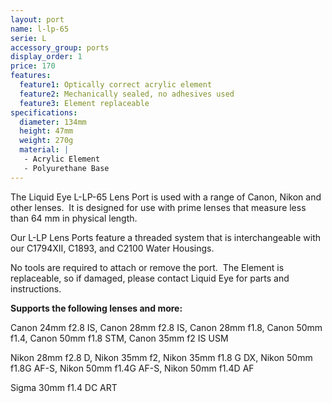 ```yaml
---
layout: port
name: l-lp-65
serie: L
accessory_group: ports
display_order: 1
price: 170
features:
  feature1: Optically correct acrylic element
  feature2: Mechanically sealed, no adhesives used
  feature3: Element replaceable
specifications:
  diameter: 134mm
  height: 47mm
  weight: 270g
  material: |
   - Acrylic Element
   - Polyurethane Base
---
```

The Liquid Eye L-LP-65 Lens Port is used with a range of Canon, Nikon and other lenses.  It is designed for use with prime lenses that measure less than 64 mm in physical length.

Our L-LP Lens Ports feature a threaded system that is interchangeable with our C1794XII, C1893, and C2100 Water Housings.  

No tools are required to attach or remove the port.  The Element is replaceable, so if damaged, please contact Liquid Eye for parts and instructions.

**Supports the following lenses and more:**

Canon	24mm f2.8 IS, Canon	28mm f2.8 IS, Canon	28mm f1.8, Canon 50mm f1.4, Canon 50mm f1.8 STM, Canon 35mm f2 IS USM

Nikon	28mm f2.8 D, Nikon 35mm f2, Nikon	35mm f1.8 G DX, Nikon	50mm f1.8G AF-S, Nikon	50mm f1.4G AF-S, Nikon 50mm f1.4D AF

Sigma	30mm f1.4 DC ART
